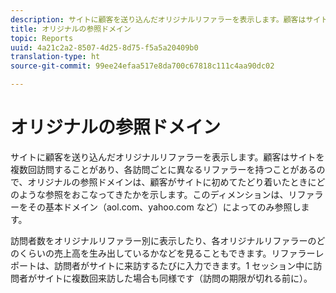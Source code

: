 ```yaml
---
description: サイトに顧客を送り込んだオリジナルリファラーを表示します。顧客はサイトを複数回訪問することがあり、各訪問ごとに異なるリファラーを持つことがあるので、オリジナルの参照ドメインは、顧客がサイトに初めてたどり着いたときにどのような参照をおこなってきたかを示します。このディメンションは、リファラーをその基本ドメイン（aol.com、yahoo.com など）によってのみ参照します。
title: オリジナルの参照ドメイン
topic: Reports
uuid: 4a21c2a2-8507-4d25-8d75-f5a5a20409b0
translation-type: ht
source-git-commit: 99ee24efaa517e8da700c67818c111c4aa90dc02

---
```



# オリジナルの参照ドメイン

サイトに顧客を送り込んだオリジナルリファラーを表示します。顧客はサイトを複数回訪問することがあり、各訪問ごとに異なるリファラーを持つことがあるので、オリジナルの参照ドメインは、顧客がサイトに初めてたどり着いたときにどのような参照をおこなってきたかを示します。このディメンションは、リファラーをその基本ドメイン（aol.com、yahoo.com など）によってのみ参照します。

訪問者数をオリジナルリファラー別に表示したり、各オリジナルリファラーのどのくらいの売上高を生み出しているかなどを見ることもできます。リファラーレポートは、訪問者がサイトに来訪するたびに入力できます。1 セッション中に訪問者がサイトに複数回来訪した場合も同様です（訪問の期限が切れる前に）。
